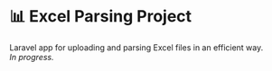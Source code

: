 # 📊 Excel Parsing Project

Laravel app for uploading and parsing Excel files in an efficient way.  
_In progress._

